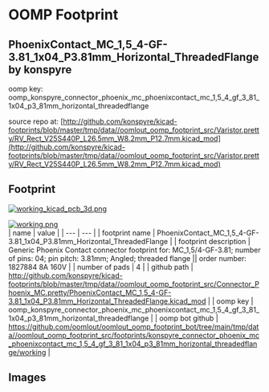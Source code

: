 # OOMP Footprint  
## PhoenixContact_MC_1,5_4-GF-3.81_1x04_P3.81mm_Horizontal_ThreadedFlange  by konspyre  
  
oomp key: oomp_konspyre_connector_phoenix_mc_phoenixcontact_mc_1,5_4_gf_3_81_1x04_p3_81mm_horizontal_threadedflange  
  
source repo at: [http://github.com/konspyre/kicad-footprints/blob/master/tmp/data//oomlout_oomp_footprint_src/Varistor.pretty/RV_Rect_V25S440P_L26.5mm_W8.2mm_P12.7mm.kicad_mod](http://github.com/konspyre/kicad-footprints/blob/master/tmp/data//oomlout_oomp_footprint_src/Varistor.pretty/RV_Rect_V25S440P_L26.5mm_W8.2mm_P12.7mm.kicad_mod)  
## Footprint  
  
[![working_kicad_pcb_3d.png](working_kicad_pcb_3d_600.png)](working_kicad_pcb_3d.png)  
  
[![working.png](working_600.png)](working.png)  
| name | value | 
| --- | --- | 
| footprint name | PhoenixContact_MC_1,5_4-GF-3.81_1x04_P3.81mm_Horizontal_ThreadedFlange | 
| footprint description | Generic Phoenix Contact connector footprint for: MC_1,5/4-GF-3.81; number of pins: 04; pin pitch: 3.81mm; Angled; threaded flange || order number: 1827884 8A 160V | 
| number of pads | 4 | 
| github path | http://github.com/konspyre/kicad-footprints/blob/master/tmp/data//oomlout_oomp_footprint_src/Connector_Phoenix_MC.pretty/PhoenixContact_MC_1,5_4-GF-3.81_1x04_P3.81mm_Horizontal_ThreadedFlange.kicad_mod | 
| oomp key | oomp_konspyre_connector_phoenix_mc_phoenixcontact_mc_1,5_4_gf_3_81_1x04_p3_81mm_horizontal_threadedflange | 
| oomp bot github | https://github.com/oomlout/oomlout_oomp_footprint_bot/tree/main/tmp/data//oomlout_oomp_footprint_src/footprints/konspyre_connector_phoenix_mc_phoenixcontact_mc_1,5_4_gf_3_81_1x04_p3_81mm_horizontal_threadedflange/working | 
## Images  
